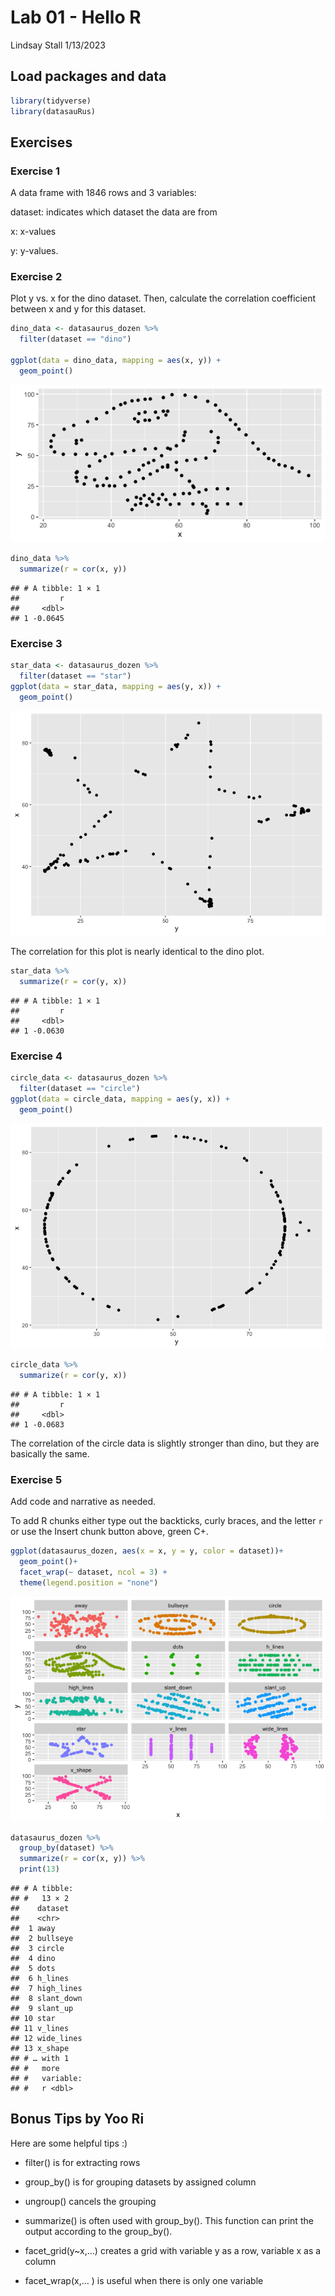 Lab 01 - Hello R
================
Lindsay Stall
1/13/2023

## Load packages and data

``` r
library(tidyverse) 
library(datasauRus)
```

## Exercises

### Exercise 1

A data frame with 1846 rows and 3 variables:

dataset: indicates which dataset the data are from

x: x-values

y: y-values.

### Exercise 2

Plot y vs. x for the dino dataset. Then, calculate the correlation
coefficient between x and y for this dataset.

``` r
dino_data <- datasaurus_dozen %>%
  filter(dataset == "dino")

ggplot(data = dino_data, mapping = aes(x, y)) +
  geom_point()
```

![](lab-01-hello-r_files/figure-gfm/plot-dino-1.png)<!-- -->

``` r
dino_data %>%
  summarize(r = cor(x, y))
```

    ## # A tibble: 1 × 1
    ##         r
    ##     <dbl>
    ## 1 -0.0645

### Exercise 3

``` r
star_data <- datasaurus_dozen %>%
  filter(dataset == "star")
ggplot(data = star_data, mapping = aes(y, x)) +
  geom_point()
```

![](lab-01-hello-r_files/figure-gfm/plot-star-1.png)<!-- -->

The correlation for this plot is nearly identical to the dino plot.

``` r
star_data %>%
  summarize(r = cor(y, x))
```

    ## # A tibble: 1 × 1
    ##         r
    ##     <dbl>
    ## 1 -0.0630

### Exercise 4

``` r
circle_data <- datasaurus_dozen %>%
  filter(dataset == "circle")
ggplot(data = circle_data, mapping = aes(y, x)) +
  geom_point()
```

![](lab-01-hello-r_files/figure-gfm/plot-circle-1.png)<!-- -->

``` r
circle_data %>%
  summarize(r = cor(y, x))
```

    ## # A tibble: 1 × 1
    ##         r
    ##     <dbl>
    ## 1 -0.0683

The correlation of the circle data is slightly stronger than dino, but
they are basically the same.

### Exercise 5

Add code and narrative as needed.

To add R chunks either type out the backticks, curly braces, and the
letter `r` or use the Insert chunk button above, green C+.

``` r
ggplot(datasaurus_dozen, aes(x = x, y = y, color = dataset))+
  geom_point()+
  facet_wrap(~ dataset, ncol = 3) +
  theme(legend.position = "none")
```

![](lab-01-hello-r_files/figure-gfm/unnamed-chunk-1-1.png)<!-- -->

``` r
datasaurus_dozen %>%
  group_by(dataset) %>%
  summarize(r = cor(x, y)) %>%
  print(13)
```

    ## # A tibble:
    ## #   13 × 2
    ##    dataset   
    ##    <chr>     
    ##  1 away      
    ##  2 bullseye  
    ##  3 circle    
    ##  4 dino      
    ##  5 dots      
    ##  6 h_lines   
    ##  7 high_lines
    ##  8 slant_down
    ##  9 slant_up  
    ## 10 star      
    ## 11 v_lines   
    ## 12 wide_lines
    ## 13 x_shape   
    ## # … with 1
    ## #   more
    ## #   variable:
    ## #   r <dbl>

## Bonus Tips by Yoo Ri

Here are some helpful tips :)

- filter() is for extracting rows

- group_by() is for grouping datasets by assigned column

- ungroup() cancels the grouping

- summarize() is often used with group_by(). This function can print the
  output according to the group_by().

- facet_grid(y\~x,…) creates a grid with variable y as a row, variable x
  as a column  

- facet_wrap(x,… ) is useful when there is only one variable
